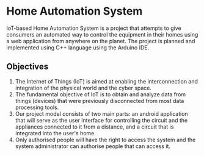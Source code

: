 # Home Automation System
IoT-based Home Automation System is a project that attempts to give consumers an automated way to control the equipment in their homes using a web application from anywhere on the planet. The project is planned and implemented using C++ language using the Arduino IDE.

## Objectives
1. The Internet of Things (IoT) is aimed at enabling the interconnection and integration of the physical world and the cyber space.
2. The fundamental objective of IoT is to obtain and analyze data from things (devices) that were previously disconnected from most data processing tools.
3. Our project model consists of two main parts: an android application that will serve as the user interface for controlling the circuit and the appliances connected to it from a distance, and a circuit that is integrated into the user's home.
4. Only authorised people will have the right to access the system and the system administrator can authorise people that can access it.
